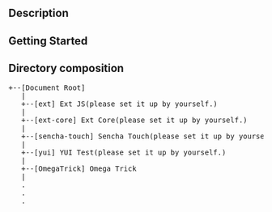 ## Description


## Getting Started



## Directory composition

<pre>
+--[Document Root]
   |
   +--[ext] Ext JS(please set it up by yourself.)
   |
   +--[ext-core] Ext Core(please set it up by yourself.)
   |
   +--[sencha-touch] Sencha Touch(please set it up by yourself.)
   |
   +--[yui] YUI Test(please set it up by yourself.)
   |
   +--[OmegaTrick] Omega Trick
   |
   .
   .
   .
</pre>
